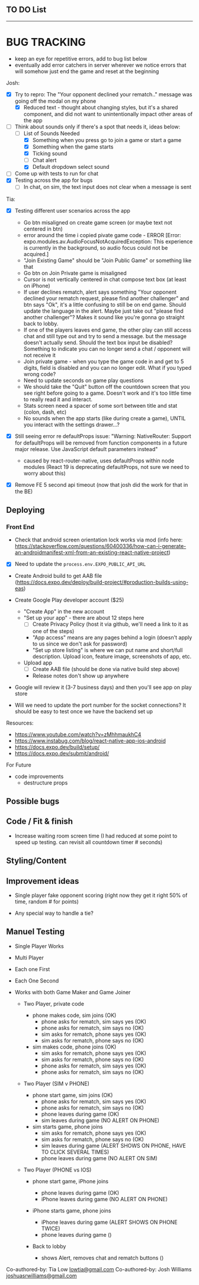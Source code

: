 ## TO DO List
***************************

 # BUG TRACKING
 - keep an eye for repetitive errors, add to bug list below
 - eventually add error catchers in server wherever we notice errors that will somehow just end the game and reset at the beginning

Josh:
- [x] Try to repro: The "Your opponent declined your rematch.." message was going off the modal on my phone
  - [x] Reduced text - thought about changing styles, but it's a shared component, and did not want to unintentionally impact other areas of the app
- [ ] Think about sounds only if there's a spot that needs it, ideas below:
  - [ ] List of Sounds Needed
    - [x] Something when you press go to join a game or start a game
    - [x] Something when the game starts
    - [x] Ticking sound
    - [ ] Chat alert
    - [x] Default dropdown select sound
- [ ] Come up with tests to run for chat
- [x] Testing across the app for bugs
  - [ ] In chat, on sim, the text input does not clear when a message is sent

Tia: 
- [x] Testing different user scenarios across the app
  - Go btn misaligned on create game screen (or maybe text not centered in btn)
  - error around the time i copied pivate game code -  ERROR  [Error: expo.modules.av.AudioFocusNotAcquiredException: This experience is currently in the background, so audio focus could not be acquired.]
  - "Join Existing Game" should be "Join Public Game" or something like that
  - Go btn on Join Private game is misaligned
  - Cursor is not vertically centered in chat compose text box (at least on iPhone)
  - If user declines rematch, alert says something "Your opponent declined your rematch request, please find another challenger" and btn says "Ok", it's a little confusing to still be on end game. Should update the language in the alert. Maybe just take out "please find another challenger"? Makes it sound like you're gonna go straight back to lobby.
  - If one of the players leaves end game, the other play can still access chat and still type out and try to send a message. but the message doesn't actually send. Should the text box input be disabled? Something to indicate you can no longer send a chat / opponent will not receive it
  - Join private game - when you type the game code in and get to 5 digits, field is disabled and you can no longer edit. What if you typed wrong code? 
  - Need to update seconds on game play questions
  - We should take the "Quit" button off the countdown screen that you see right before going to a game. Doesn't work and it's too little time to really read it and interact.
  - Stats screen need a spacer of some sort between title and stat (colon, dash, etc)
  - No sounds when the app starts (like during create a game), UNTIL you interact with the settings drawer...?
- [x] Still seeing error re defaultProps issue: "Warning: NativeRouter: Support for defaultProps will be removed from function components in a future major release. Use JavaScript default parameters instead"
  - caused by react-router-native, uses defaultProps within node modules (React 19 is deprecating defaultProps, not sure we need to worry about this)
- [x] Remove FE 5 second api timeout (now that josh did the work for that in the BE) 
  

## Deploying
### Front End
- Check that android screen orientation lock works via mod (info here: https://stackoverflow.com/questions/60400336/how-can-i-generate-an-androidmanifest-xml-from-an-existing-react-native-project)
- [x] Need to update the `process.env.EXPO_PUBLIC_API_URL`
- Create Android build to get AAB file (https://docs.expo.dev/deploy/build-project/#production-builds-using-eas) 
- Create Google Play developer account ($25)
  - "Create App" in the new account
  - "Set up your app" - there are about 12 steps here
    - [ ] Create Privacy Policy (host it via github, we'll need a link to it as one of the steps)
    - "App access" means are any pages behind a login (doesn't apply to us since we don't ask for password)
    - "Set up store listing" is where we can put name and short/full description. Upload icon, feature image, screenshots of app, etc.
  - Upload app
    - [ ] Create AAB file (should be done via native build step above)
    - Release notes don't show up anywhere
- Google will review it (3-7 business days) and then you'll see app on play store

- Will we need to update the port number for the socket connections? It should be easy to test once we have the backend set up

Resources:
- https://www.youtube.com/watch?v=zMhhmaukhC4
- https://www.instabug.com/blog/react-native-app-ios-android
- https://docs.expo.dev/build/setup/
- https://docs.expo.dev/submit/android/


For Future
- code improvements
  - destructure props


## Possible bugs

## Code / Fit & finish
- Increase waiting room screen time (I had reduced at some point to speed up testing. can revisit all countdown timer # seconds)

## Styling/Content

## Improvement ideas
* Single player fake opponent scoring (right now they get it right 50% of time, random # for points)
- Any special way to handle a tie?

## Manuel Testing
- Single Player Works
- Multi Player
- Each one First
- Each One Second
- Works with both Game Maker and Game Joiner 

  - Two Player, private code
    - phone makes code, sim joins (OK) 
        - phone asks for rematch, sim says yes (OK)
        - phone asks for rematch, sim says no (OK)
        - sim asks for rematch, phone says yes (OK)
        - sim asks for rematch, phone says no (OK)
    - sim makes code, phone joins (OK)
        - sim asks for rematch, phone says yes (OK)
        - sim asks for rematch, phone says no (OK)
        - phone asks for rematch, sim says yes (OK)
        - phone asks for rematch, sim says no (OK)

  - Two Player (SIM v PHONE)
    - phone start game, sim joins (OK)
        - phone asks for rematch, sim says yes (OK)
        - phone asks for rematch, sim says no (OK)
        - phone leaves during game (OK)
        - sim leaves during game (NO ALERT ON PHONE)
    - sim starts game, phone joins
        - sim asks for rematch, phone says yes (OK)
        - sim asks for rematch, phone says no (OK)
        - sim leaves during game (ALERT SHOWS ON PHONE, HAVE TO CLICK SEVERAL TIMES)
        - phone leaves during game (NO ALERT ON SIM)

  - Two Player (PHONE vs IOS)
    - phone start game, iPhone joins
        - phone leaves during game (OK)
        - iPhone leaves during game (NO ALERT ON PHONE)
    - iPhone starts game, phone joins
        - iPhone leaves during game (ALERT SHOWS ON PHONE TWICE)
        - phone leaves during game ()

    - Back to lobby
      - shows Alert, removes chat and rematch buttons ()


Co-authored-by: Tia Low <lowtia@gmail.com>
Co-authored-by: Josh Williams <joshuasrwilliams@gmail.com>
